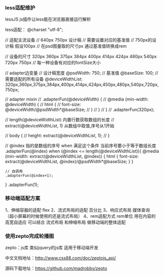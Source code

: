 

### less适配维护

lessJS js插件让less能在浏览器直接运行解析
<link rel="stylesheet/less" type="text/css" href="less/test.less">
<script src="lib/less/less.js" type="text/javascript"></script>
<!-- 
1、和css引入一样 引入less文件
2、在less中加入一个属性 rel="stylesheet/less"
3、在less引入的下面引入less.js插件 解析less的插件
4、lessjs会把less的内容加载过来
5、解析成css 字符串 然后追加到head当中 在style标签当中
6、本质在浏览器上运行的还是css 
-->

less适配：
@charset "utf-8";

// 适配主流设备
// 640px 750px 设计稿
// 需要设置对应的基准值
// 750px的设计稿 假设100px 
// 在psd图量取的尺寸px 通过基准值转换成rem

// 设备的尺寸  320px 360px 375px 384px 400px 414px 424px 480px 540px 720px 750px
// 每一种设备有对应的fontSize大小


// adapter边变量
// 设计稿宽度
@psdWidth: 750;
// 基准值
@baseSize: 100;
// 需要适配的所有设备
@deviceWidthList: 320px,360px,375px,384px,400px,414px,424px,450px,480px,540px,720px,750px;



// adapter mixin 
// .adapterFun(@deviceWidth) {
// 	@media (min-width: @deviceWidth) {
// 	html {
// 			font-size: @deviceWidth/@psdWidth*@baseSize;
// 		}
// 	}
// }
// .adapterFun(320px);

// length(@deviceWidthList) 内置行数获取数组的长度
// extract(@deviceWidthList, 1) 从数组中取值,序号从1开始

// body {
// 	height: extract(@deviceWidthList, 1);
// }

// @index 指的是数组的序号 when 满足这个条件 当前序号要小于等于数组长度
.adapterFun(@index) when (@index <= length(@deviceWidthList)){
	@media (min-width: extract(@deviceWidthList, @index)) {
		html {
			font-size: extract(@deviceWidthList, @index)/@psdWidth*@baseSize;
		}
	}

	// 自调用
	.adapterFun(@index+1);
}
.adapterFun(1);



### 移动端适配方案

1、伸缩容器的适配 	flex
2、流式布局的适配 	百分比
3、响应式布局		媒体查询 （超小屏幕的时候使用的还是流式布局）
4、rem适配方式		rem单位 用在内容的高宽自适应 可以结合 流式布局 和伸缩布局 做移动端的整体适配

### 使用zepto完成轮播图

zepto：js库	类似jquery的js库 适用于移动端开发

中文文档地址：http://www.css88.com/doc/zeptojs_api/

源码下载地址：https://github.com/madrobby/zepto